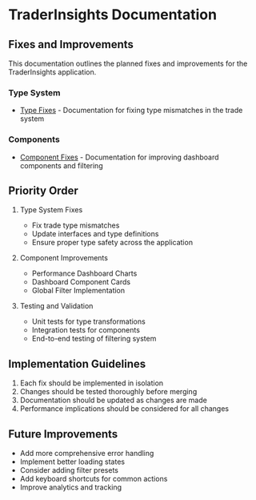 # TraderInsights Documentation

## Fixes and Improvements

This documentation outlines the planned fixes and improvements for the TraderInsights application.

### Type System
- [Type Fixes](./type-fixes.md) - Documentation for fixing type mismatches in the trade system

### Components
- [Component Fixes](./component-fixes.md) - Documentation for improving dashboard components and filtering

## Priority Order

1. Type System Fixes
   - Fix trade type mismatches
   - Update interfaces and type definitions
   - Ensure proper type safety across the application

2. Component Improvements
   - Performance Dashboard Charts
   - Dashboard Component Cards
   - Global Filter Implementation

3. Testing and Validation
   - Unit tests for type transformations
   - Integration tests for components
   - End-to-end testing of filtering system

## Implementation Guidelines

1. Each fix should be implemented in isolation
2. Changes should be tested thoroughly before merging
3. Documentation should be updated as changes are made
4. Performance implications should be considered for all changes

## Future Improvements

- Add more comprehensive error handling
- Implement better loading states
- Consider adding filter presets
- Add keyboard shortcuts for common actions
- Improve analytics and tracking 